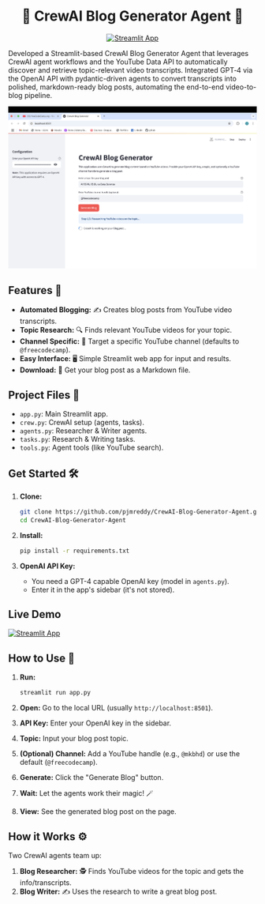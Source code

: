<div align="center">

# 🚀 CrewAI Blog Generator Agent 🚀

[![Streamlit App](https://static.streamlit.io/badges/streamlit_badge_black_white.svg)](https://blog-generator-agent.streamlit.app/)

</div>

Developed a Streamlit-based CrewAI Blog Generator Agent that leverages CrewAI agent workflows and the YouTube Data API to automatically discover and retrieve topic-relevant video transcripts. Integrated GPT‑4 via the OpenAI API with pydantic-driven agents to convert transcripts into polished, markdown-ready blog posts, automating the end-to-end video-to-blog pipeline.

![Landing Page](landing.png)

## Features 🌟

-   **Automated Blogging:** ✍️ Creates blog posts from YouTube video transcripts.
-   **Topic Research:** 🔍 Finds relevant YouTube videos for your topic.
-   **Channel Specific:** 🎯 Target a specific YouTube channel (defaults to `@freecodecamp`).
-   **Easy Interface:** 🖥️ Simple Streamlit web app for input and results.
-   **Download:** 💾 Get your blog post as a Markdown file.

## Project Files 📁

-   `app.py`: Main Streamlit app.
-   `crew.py`: CrewAI setup (agents, tasks).
-   `agents.py`: Researcher & Writer agents.
-   `tasks.py`: Research & Writing tasks.
-   `tools.py`: Agent tools (like YouTube search).

## Get Started 🛠️

1.  **Clone:**
    ```bash
    git clone https://github.com/pjmreddy/CrewAI-Blog-Generator-Agent.git
    cd CrewAI-Blog-Generator-Agent
    ```

2.  **Install:**
    ```bash
    pip install -r requirements.txt
    ```

3.  **OpenAI API Key:**
    -   You need a GPT-4 capable OpenAI key (model in `agents.py`).
    -   Enter it in the app's sidebar (it's not stored).
  
## Live Demo  

[![Streamlit App](https://static.streamlit.io/badges/streamlit_badge_black_white.svg)](https://blog-generator-agent.streamlit.app/)

## How to Use 📝

1.  **Run:**
    ```bash
    streamlit run app.py
    ```

2.  **Open:** Go to the local URL (usually `http://localhost:8501`).

3.  **API Key:** Enter your OpenAI key in the sidebar.

4.  **Topic:** Input your blog post topic.

5.  **(Optional) Channel:** Add a YouTube handle (e.g., `@mkbhd`) or use the default (`@freecodecamp`).

6.  **Generate:** Click the "Generate Blog" button.

7.  **Wait:** Let the agents work their magic! 🪄

8.  **View:** See the generated blog post on the page.

## How it Works ⚙️

Two CrewAI agents team up:

1.  **Blog Researcher:** 🕵️ Finds YouTube videos for the topic and gets the info/transcripts.
2.  **Blog Writer:** ✍️ Uses the research to write a great blog post.
